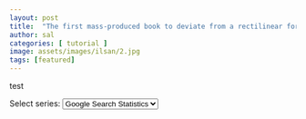 ```yaml
---
layout: post
title:  "The first mass-produced book to deviate from a rectilinear format"
author: sal
categories: [ tutorial ]
image: assets/images/ilsan/2.jpg
tags: [featured]
---
```

test

<link href="public/css/google/stylesheet.css" rel="stylesheet" type="text/css">
<script type="text/javascript" src="https://d3js.org/d3.v3.min.js"></script>
<script type="text/javascript" src="https://ajax.googleapis.com/ajax/libs/jquery/1.9.1/jquery.min.js"></script>
<script type="text/javascript" src="public/js/google-trend/jquery.tipsy.js"></script>

<p id="menu" class="menuchoice">Select series: <select>
<option value="val1">Google Search Statistics</option>
<option value="val2">BTC/EUR</option>
<option value="val3">ETH/EUR</option>
<option value="val4">ZEC/EUR</option>
</select>
<script>loadJSDeferred('public/js/google-trend/google-graph.js');</script>
<div id="graphic"> </div>